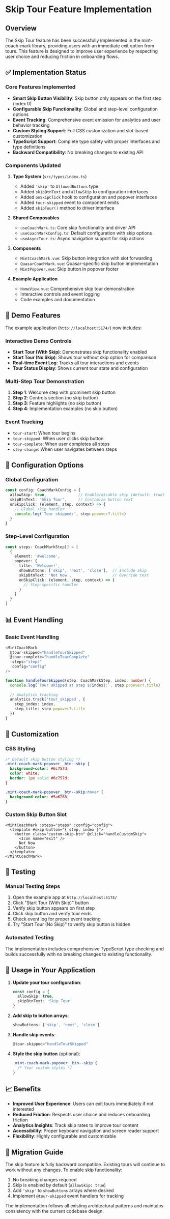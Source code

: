 # Skip Tour Feature Implementation

## Overview

The Skip Tour feature has been successfully implemented in the mint-coach-mark library, providing users with an immediate exit option from tours. This feature is designed to improve user experience by respecting user choice and reducing friction in onboarding flows.

## ✅ Implementation Status

### Core Features Implemented

- **Smart Skip Button Visibility**: Skip button only appears on the first step (index 0)
- **Configurable Skip Functionality**: Global and step-level configuration options
- **Event Tracking**: Comprehensive event emission for analytics and user behavior tracking
- **Custom Styling Support**: Full CSS customization and slot-based customization
- **TypeScript Support**: Complete type safety with proper interfaces and type definitions
- **Backward Compatibility**: No breaking changes to existing API

### Components Updated

1. **Type System** (`src/types/index.ts`)
   - Added `'skip'` to `AllowedButtons` type
   - Added `skipBtnText` and `allowSkip` to configuration interfaces
   - Added `onSkipClick` hook to configuration and popover interfaces
   - Added `tour-skipped` event to component emits
   - Added `skipTour()` method to driver interface

2. **Shared Composables**
   - `useCoachMark.ts`: Core skip functionality and driver API
   - `useCoachMarkConfig.ts`: Default configuration with skip options
   - `useAsyncTour.ts`: Async navigation support for skip actions

3. **Components**
   - `MintCoachMark.vue`: Skip button integration with slot forwarding
   - `QuasarCoachMark.vue`: Quasar-specific skip button implementation
   - `MintPopover.vue`: Skip button in popover footer

4. **Example Application**
   - `HomeView.vue`: Comprehensive skip tour demonstration
   - Interactive controls and event logging
   - Code examples and documentation

## 🎯 Demo Features

The example application (`http://localhost:5174/`) now includes:

### Interactive Demo Controls
- **Start Tour (With Skip)**: Demonstrates skip functionality enabled
- **Start Tour (No Skip)**: Shows tour without skip option for comparison
- **Real-time Event Log**: Tracks all tour interactions and events
- **Tour Status Display**: Shows current tour state and configuration

### Multi-Step Tour Demonstration
1. **Step 1**: Welcome step with prominent skip button
2. **Step 2**: Controls section (no skip button)
3. **Step 3**: Feature highlights (no skip button)
4. **Step 4**: Implementation examples (no skip button)

### Event Tracking
- `tour-start`: When tour begins
- `tour-skipped`: When user clicks skip button
- `tour-complete`: When user completes all steps
- `step-change`: When user navigates between steps

## 🔧 Configuration Options

### Global Configuration
```typescript
const config: CoachMarkConfig = {
  allowSkip: true,              // Enable/disable skip (default: true)
  skipBtnText: 'Skip Tour',     // Customize button text
  onSkipClick: (element, step, context) => {
    // Global skip handler
    console.log('Tour skipped:', step.popover?.title)
  }
}
```

### Step-Level Configuration
```typescript
const steps: CoachMarkStep[] = [
  {
    element: '#welcome',
    popover: {
      title: 'Welcome!',
      showButtons: ['skip', 'next', 'close'],  // Include skip
      skipBtnText: 'Not Now',                  // Override text
      onSkipClick: (element, step, context) => {
        // Step-specific handler
      }
    }
  }
]
```

## 📊 Event Handling

### Basic Event Handling
```typescript
<MintCoachMark
  @tour-skipped="handleTourSkipped"
  @tour-complete="handleTourComplete"
  :steps="steps"
  :config="config"
/>

function handleTourSkipped(step: CoachMarkStep, index: number) {
  console.log(`Tour skipped at step ${index}:`, step.popover?.title)
  
  // Analytics tracking
  analytics.track('tour_skipped', {
    step_index: index,
    step_title: step.popover?.title
  })
}
```

## 🎨 Customization

### CSS Styling
```css
/* Default skip button styling */
.mint-coach-mark-popover__btn--skip {
  background-color: #6c757d;
  color: white;
  border: 1px solid #6c757d;
}

.mint-coach-mark-popover__btn--skip:hover {
  background-color: #5a6268;
}
```

### Custom Skip Button Slot
```vue
<MintCoachMark :steps="steps" :config="config">
  <template #skip-button="{ step, index }">
    <button class="custom-skip-btn" @click="handleCustomSkip">
      <Icon name="exit" />
      Not Now
    </button>
  </template>
</MintCoachMark>
```

## 🧪 Testing

### Manual Testing Steps
1. Open the example app at `http://localhost:5174/`
2. Click "Start Tour (With Skip)" button
3. Verify skip button appears on first step
4. Click skip button and verify tour ends
5. Check event log for proper event tracking
6. Try "Start Tour (No Skip)" to verify skip button is hidden

### Automated Testing
The implementation includes comprehensive TypeScript type checking and builds successfully with no breaking changes to existing functionality.

## 🚀 Usage in Your Application

1. **Update your tour configuration**:
   ```typescript
   const config = {
     allowSkip: true,
     skipBtnText: 'Skip Tour'
   }
   ```

2. **Add skip to button arrays**:
   ```typescript
   showButtons: ['skip', 'next', 'close']
   ```

3. **Handle skip events**:
   ```typescript
   @tour-skipped="handleTourSkipped"
   ```

4. **Style the skip button** (optional):
   ```css
   .mint-coach-mark-popover__btn--skip {
     /* Your custom styles */
   }
   ```

## 📈 Benefits

- **Improved User Experience**: Users can exit tours immediately if not interested
- **Reduced Friction**: Respects user choice and reduces onboarding friction
- **Analytics Insights**: Track skip rates to improve tour content
- **Accessibility**: Proper keyboard navigation and screen reader support
- **Flexibility**: Highly configurable and customizable

## 🔄 Migration Guide

The skip feature is fully backward compatible. Existing tours will continue to work without any changes. To enable skip functionality:

1. No breaking changes required
2. Skip is enabled by default (`allowSkip: true`)
3. Add `'skip'` to `showButtons` arrays where desired
4. Implement `@tour-skipped` event handlers for tracking

The implementation follows all existing architectural patterns and maintains consistency with the current codebase design.
